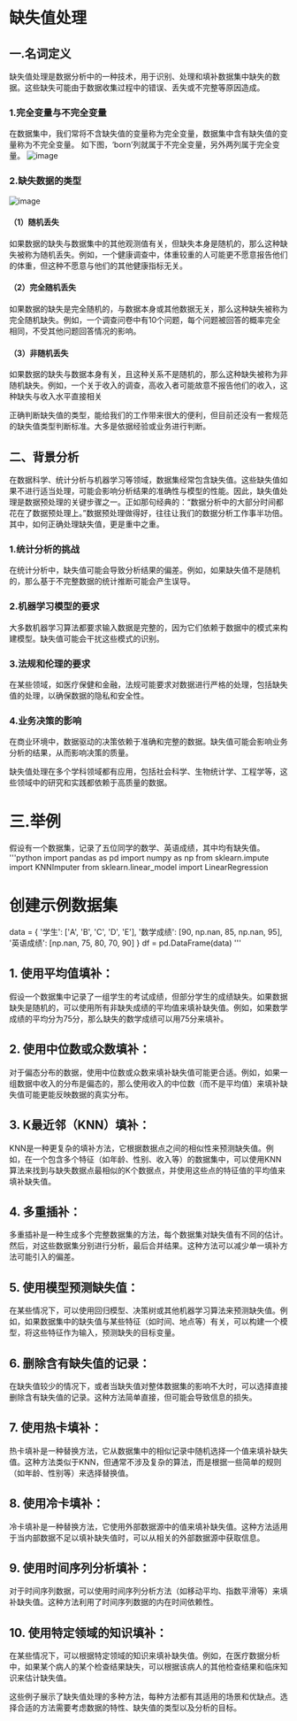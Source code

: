# 缺失值处理
## 一.名词定义
缺失值处理是数据分析中的一种技术，用于识别、处理和填补数据集中缺失的数据。这些缺失可能由于数据收集过程中的错误、丢失或不完整等原因造成。
### 1.完全变量与不完全变量
在数据集中，我们常将不含缺失值的变量称为完全变量，数据集中含有缺失值的变量称为不完全变量。
如下图，‘born’列就属于不完全变量，另外两列属于完全变量。
![image](https://github.com/user-attachments/assets/c607d874-d7c5-444f-b79f-3eb61faca59a)
### 2.缺失数据的类型
![image](https://github.com/user-attachments/assets/cf10abd4-63cf-489a-8a0c-cf5ea3612b86)
#### （1）随机丢失
如果数据的缺失与数据集中的其他观测值有关，但缺失本身是随机的，那么这种缺失被称为随机丢失。例如，一个健康调查中，体重较重的人可能更不愿意报告他们的体重，但这种不愿意与他们的其他健康指标无关。
#### （2）完全随机丢失
如果数据的缺失是完全随机的，与数据本身或其他数据无关，那么这种缺失被称为完全随机缺失。例如，一个调查问卷中有10个问题，每个问题被回答的概率完全相同，不受其他问题回答情况的影响。
#### （3）非随机丢失
如果数据的缺失与数据本身有关，且这种关系不是随机的，那么这种缺失被称为非随机缺失。例如，一个关于收入的调查，高收入者可能故意不报告他们的收入，这种缺失与收入水平直接相关

正确判断缺失值的类型，能给我们的工作带来很大的便利，但目前还没有一套规范的缺失值类型判断标准。大多是依据经验或业务进行判断。
## 二、背景分析
在数据科学、统计分析与机器学习等领域，数据集经常包含缺失值。这些缺失值如果不进行适当处理，可能会影响分析结果的准确性与模型的性能。因此，缺失值处理是数据预处理的关键步骤之一。正如那句经典的：“数据分析中的大部分时间都花在了数据预处理上。”数据预处理做得好，往往让我们的数据分析工作事半功倍。其中，如何正确处理缺失值，更是重中之重。
### 1.统计分析的挑战
在统计分析中，缺失值可能会导致分析结果的偏差。例如，如果缺失值不是随机的，那么基于不完整数据的统计推断可能会产生误导。
### 2.机器学习模型的要求
大多数机器学习算法都要求输入数据是完整的，因为它们依赖于数据中的模式来构建模型。缺失值可能会干扰这些模式的识别。
### 3.法规和伦理的要求
在某些领域，如医疗保健和金融，法规可能要求对数据进行严格的处理，包括缺失值的处理，以确保数据的隐私和安全性。
### 4.业务决策的影响
在商业环境中，数据驱动的决策依赖于准确和完整的数据。缺失值可能会影响业务分析的结果，从而影响决策的质量。

缺失值处理在多个学科领域都有应用，包括社会科学、生物统计学、工程学等，这些领域中的研究和实践都依赖于高质量的数据。
# 三.举例
假设有一个数据集，记录了五位同学的数学、英语成绩，其中均有缺失值。
'''python
import pandas as pd
import numpy as np
from sklearn.impute import KNNImputer
from sklearn.linear_model import LinearRegression

# 创建示例数据集
data = {
    '学生': ['A', 'B', 'C', 'D', 'E'],
    '数学成绩': [90, np.nan, 85, np.nan, 95],
    '英语成绩': [np.nan, 75, 80, 70, 90]
}
df = pd.DataFrame(data)
'''
## 1. 使用平均值填补：
假设一个数据集中记录了一组学生的考试成绩，但部分学生的成绩缺失。如果数据缺失是随机的，可以使用所有非缺失成绩的平均值来填补缺失值。例如，如果数学成绩的平均分为75分，那么缺失的数学成绩可以用75分来填补。
## 2. 使用中位数或众数填补：
对于偏态分布的数据，使用中位数或众数来填补缺失值可能更合适。例如，如果一组数据中收入的分布是偏态的，那么使用收入的中位数（而不是平均值）来填补缺失值可能更能反映数据的真实分布。
## 3. K最近邻（KNN）填补：
KNN是一种更复杂的填补方法，它根据数据点之间的相似性来预测缺失值。例如，在一个包含多个特征（如年龄、性别、收入等）的数据集中，可以使用KNN算法来找到与缺失数据点最相似的K个数据点，并使用这些点的特征值的平均值来填补缺失值。
## 4. 多重插补：
多重插补是一种生成多个完整数据集的方法，每个数据集对缺失值有不同的估计。然后，对这些数据集分别进行分析，最后合并结果。这种方法可以减少单一填补方法可能引入的偏差。
## 5. 使用模型预测缺失值：
在某些情况下，可以使用回归模型、决策树或其他机器学习算法来预测缺失值。例如，如果数据集中的缺失值与某些特征（如时间、地点等）有关，可以构建一个模型，将这些特征作为输入，预测缺失的目标变量。
## 6. 删除含有缺失值的记录：
在缺失值较少的情况下，或者当缺失值对整体数据集的影响不大时，可以选择直接删除含有缺失值的记录。这种方法简单直接，但可能会导致信息的损失。
## 7. 使用热卡填补：
热卡填补是一种替换方法，它从数据集中的相似记录中随机选择一个值来填补缺失值。这种方法类似于KNN，但通常不涉及复杂的算法，而是根据一些简单的规则（如年龄、性别等）来选择替换值。
## 8. 使用冷卡填补：
冷卡填补是一种替换方法，它使用外部数据源中的值来填补缺失值。这种方法适用于当内部数据不足以填补缺失值时，可以从相关的外部数据源中获取信息。
## 9. 使用时间序列分析填补：
对于时间序列数据，可以使用时间序列分析方法（如移动平均、指数平滑等）来填补缺失值。这种方法利用了时间序列数据的内在时间依赖性。
## 10. 使用特定领域的知识填补：
在某些情况下，可以根据特定领域的知识来填补缺失值。例如，在医疗数据分析中，如果某个病人的某个检查结果缺失，可以根据该病人的其他检查结果和临床知识来估计缺失值。

这些例子展示了缺失值处理的多种方法，每种方法都有其适用的场景和优缺点。选择合适的方法需要考虑数据的特性、缺失值的类型以及分析的目标。















